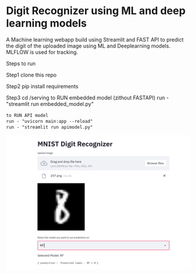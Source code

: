 # Digit Recognizer using ML and deep learning models 

A Machine learning webapp build using Streamlit and FAST API to predict the digit of the uploaded image
using ML and Deeplearning models. MLFLOW is used for tracking.

Steps to run

Step1 clone this repo

Step2 pip install requirements

Step3 cd /serving
    to RUN embedded model (zithout FASTAPI)
    run - "streamlit run embedded_model.py"
    
    to RUN API model
    run - "uvicorn main:app --reload"
    run - "streamlit run apimodel.py"

![app](mnist.PNG)  
